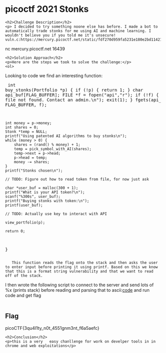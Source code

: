 
<!DOCTYPE html>
<html>
 
<body>
    <h1>picoctf 2021 Stonks</h1>

    <h2>Challenge Description</h2>
    <p> I decided to try something noone else has before. I made a bot to automatically trade stonks for me using AI and machine learning. I wouldn't believe you if you told me it's unsecure! vuln.c:https://mercury.picoctf.net/static/fdf270d959fa5231e180e2bd11421d0c/vuln.c
nc mercury.picoctf.net 16439
 
</p>

    <h2>Solution Approach</h2>
    <p>Here are the steps we took to solve the challenge:</p>
    <ol>
   Looking to code we find an interesting function:
    <pre>
int buy_stonks(Portfolio *p) {
    if (!p) {
        return 1;
    }
    char api_buf[FLAG_BUFFER];
    FILE *f = fopen("api","r");
    if (!f) {
        printf("Flag file not found. Contact an admin.\n");
        exit(1);
    }
    fgets(api_buf, FLAG_BUFFER, f);

    int money = p->money;
    int shares = 0;
    Stonk *temp = NULL;
    printf("Using patented AI algorithms to buy stonks\n");
    while (money > 0) {
        shares = (rand() % money) + 1;
        temp = pick_symbol_with_AI(shares);
        temp->next = p->head;
        p->head = temp;
        money -= shares;
    }
    printf("Stonks chosen\n");

    // TODO: Figure out how to read token from file, for now just ask

    char *user_buf = malloc(300 + 1);
    printf("What is your API token?\n");
    scanf("%300s", user_buf);
    printf("Buying stonks with token:\n");
    printf(user_buf);

    // TODO: Actually use key to interact with API

    view_portfolio(p);

    return 0;
}
</pre>

       This function reads the flag onto the stack and then asks the user to enter input before printing it using printf. Based on this we know that this is a format string vulnerability and that we want to read off of the stack.

I then wrote the following script to connect to the server and send lots of %x (prints stack) before reading and parsing that to ascii:<a href="https://phantom1ss.github.io/blog/2024/practice/picoctf/stonks/solve.py">code</a>
  and run code and get flag  
    </ol>
<br>
    <h2>Flag</h2>
    <p class="flag">picoCTF{3qu4l1ty_n0t_4551gnm3nt_f6a5aefc}
</p>

    <h2>Conclusion</h2>
    <p>this is a very   easy chanllenge for work on develper tools in in chrome and web exploitations</p>
</body>
</html>

